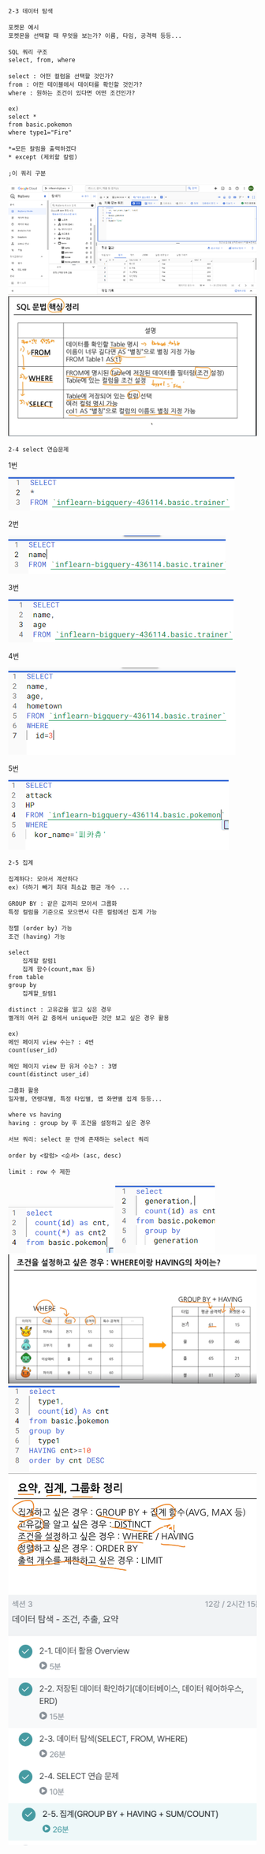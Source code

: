 ```
2-3 데이터 탐색

포켓몬 예시
포켓몬을 선택할 때 무엇을 보는가? 이름, 타임, 공격력 등등...

SQL 쿼리 구조
select, from, where

select : 어떤 컬럼을 선택할 것인가?
from : 어떤 테이블에서 데이터를 확인할 것인가?
where : 원하는 조건이 있다면 어떤 조건인가?

ex)
select *
from basic.pokemon
where type1="Fire"

*=모든 칼럼을 출력하겠다
* except (제외할 칼럼)

;이 쿼리 구분
```
![설명 텍스트](./img/202409240707.png)
![설명 텍스트](./img/202409240709.png)


```
2-4 select 연습문제
```

1번

![설명 텍스트](./img/202409240715.png)

2번

![설명 텍스트](./img/202409240717.png)

3번

![설명 텍스트](./img/202409240718.png)

4번

![설명 텍스트](./img/202409240720.png)

5번

![설명 텍스트](./img/202409240723.png)


```
2-5 집계

집계하다: 모아서 계산하다
ex) 더하기 빼기 최대 최소값 평균 개수 ...

GROUP BY : 같은 값끼리 모아서 그룹화
특정 컬럼을 기준으로 모으면서 다른 컬럼에선 집계 가능

정렬 (order by) 가능
조건 (having) 가능

select
    집계할 칼럼1
    집계 함수(count,max 등)
from table
group by
    집계할_칼럼1

distinct : 고유값을 알고 싶은 경우
별개의 여러 값 중에서 unique한 것만 보고 싶은 경우 활용

ex)
메인 페이지 view 수는? : 4번
count(user_id)

메인 페이지 view 한 유저 수는? : 3명
count(distinct user_id)

그룹화 활용
일자별, 연령대별, 특정 타입별, 앱 화면별 집계 등등...

where vs having
having : group by 후 조건을 설정하고 싶은 경우

서브 쿼리: select 문 안에 존재하는 select 쿼리

order by <칼럼> <순서> (asc, desc)

limit : row 수 제한
```

![설명 텍스트](./img/202409240736.png)
![설명 텍스트](./img/202409240739.png)
![설명 텍스트](./img/202409240742.png)
![설명 텍스트](./img/202409240748.png)
![설명 텍스트](./img/202409240749.png)
![설명 텍스트](./img/202409240751.png)
